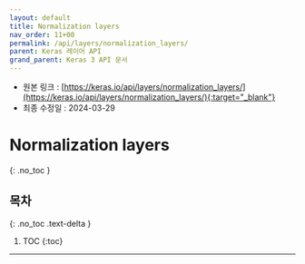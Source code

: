 ```yaml
---
layout: default
title: Normalization layers
nav_order: 11+00
permalink: /api/layers/normalization_layers/
parent: Keras 레이어 API
grand_parent: Keras 3 API 문서
---
```


* 원본 링크 : [https://keras.io/api/layers/normalization_layers/](https://keras.io/api/layers/normalization_layers/){:target="_blank"}
* 최종 수정일 : 2024-03-29

# Normalization layers
{: .no_toc }

## 목차
{: .no_toc .text-delta }

1. TOC
{:toc}

---
